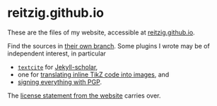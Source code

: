 # reitzig.github.io

These are the files of my website, accessible at [reitzig.github.io](https://reitzig.github.io).

Find the sources in [their own branch](https://github.com/reitzig/reitzig.github.io/tree/sources).
Some plugins I wrote may be of independent interest, in particular

 * [`textcite`](https://github.com/reitzig/reitzig.github.io/blob/sources/_plugins/textcite.rb) for [Jekyll-scholar](https://github.com/inukshuk/jekyll-scholar),
 * one for [translating inline TikZ code into images](https://github.com/reitzig/reitzig.github.io/blob/sources/_plugins/tikz.rb), and
 * [signing everything with PGP](https://github.com/reitzig/reitzig.github.io/blob/sources/_plugins/pgp-sign.rb).

The [license statement from the website](http://reitzig.github.io/about/) carries over.
